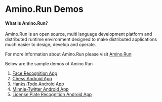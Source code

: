 # Amino.Run Demos

#### What is Amino.Run?

Amino.Run is an open source, multi language development platform and
distributed runtime environment designed to make distributed
applications much easier to design, develop and operate.

For more information about Amino.Run please visit [Amino.Run](https://github.com/amino-os/Amino.Run)

Below are the sample demos of Amino.Run

1. [Face Recognition App](face-recognition-demo/README.md)
2. [Chess Android App](chess/README.md)
3. [Hanks-Todo Android App](hanksTodo/README.md)
4. [Minnie-Twitter Android App](minnieTwitter/README.md)
5. [License Plate Recognition Android App](License-Plate-Recognition/README.md)
